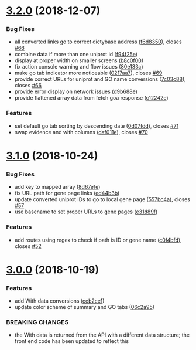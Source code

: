 # [3.2.0](https://github.com/dictyBase/Genomepage/compare/3.1.0...3.2.0) (2018-12-07)

### Bug Fixes

- all converted links go to correct dictybase address ([f6d8350](https://github.com/dictyBase/Genomepage/commit/f6d8350)), closes [#66](https://github.com/dictyBase/Genomepage/issues/66)
- combine data if more than one uniprot id ([f94f25e](https://github.com/dictyBase/Genomepage/commit/f94f25e))
- display at proper width on smaller screens ([b8c0f00](https://github.com/dictyBase/Genomepage/commit/b8c0f00))
- fix action console warning and flow issues ([80e133c](https://github.com/dictyBase/Genomepage/commit/80e133c))
- make go tab indicator more noticeable ([0217aa7](https://github.com/dictyBase/Genomepage/commit/0217aa7)), closes [#69](https://github.com/dictyBase/Genomepage/issues/69)
- provide correct URLs for uniprot and GO name conversions ([7c03c88](https://github.com/dictyBase/Genomepage/commit/7c03c88)), closes [#66](https://github.com/dictyBase/Genomepage/issues/66)
- provide error display on network issues ([d9b688e](https://github.com/dictyBase/Genomepage/commit/d9b688e))
- provide flattened array data from fetch goa response ([c12242e](https://github.com/dictyBase/Genomepage/commit/c12242e))

### Features

- set default go tab sorting by descending date ([0d07fdd](https://github.com/dictyBase/Genomepage/commit/0d07fdd)), closes [#71](https://github.com/dictyBase/Genomepage/issues/71)
- swap evidence and with columns ([daf011e](https://github.com/dictyBase/Genomepage/commit/daf011e)), closes [#70](https://github.com/dictyBase/Genomepage/issues/70)

# [3.1.0](https://github.com/dictyBase/Genomepage/compare/3.0.0...3.1.0) (2018-10-24)

### Bug Fixes

- add key to mapped array ([8d67e1e](https://github.com/dictyBase/Genomepage/commit/8d67e1e))
- fix URL path for gene page links ([ed44b3b](https://github.com/dictyBase/Genomepage/commit/ed44b3b))
- update converted uniprot IDs to go to local gene page ([557bc4a](https://github.com/dictyBase/Genomepage/commit/557bc4a)), closes [#57](https://github.com/dictyBase/Genomepage/issues/57)
- use basename to set proper URLs to gene pages ([e31d89f](https://github.com/dictyBase/Genomepage/commit/e31d89f))

### Features

- add routes using regex to check if path is ID or gene name ([c0f4bfd](https://github.com/dictyBase/Genomepage/commit/c0f4bfd)), closes [#52](https://github.com/dictyBase/Genomepage/issues/52)

# [3.0.0](https://github.com/dictyBase/Genomepage/compare/2.0.0...3.0.0) (2018-10-19)

### Features

- add With data conversions ([ceb2ce1](https://github.com/dictyBase/Genomepage/commit/ceb2ce1))
- update color scheme of summary and GO tabs ([06c2a95](https://github.com/dictyBase/Genomepage/commit/06c2a95))

### BREAKING CHANGES

- the With data is returned from the API with a different data structure; the front
  end code has been updated to reflect this
